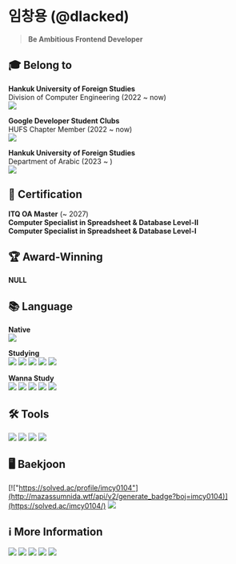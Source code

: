 # 임창용 (@dlacked)
> **Be Ambitious Frontend Developer**
## 🎓 Belong to
**Hankuk University of Foreign Studies**\
Division of Computer Engineering (2022 ~ now)\
<a href="https://computer.hufs.ac.kr/ces/index.do" target='_blank'><img src="https://img.shields.io/badge/Link-002d56?style=flat-square&logo=HUFS&logoColor=white"/></a>

**Google Developer Student Clubs**\
HUFS Chapter Member (2022 ~ now)\
<a href="https://gdsc.community.dev/hankuk-university-of-foreign-studies/" target='_blank'><img src="https://img.shields.io/badge/Link-4285f4?style=flat-square&logo=Google&logoColor=white"/></a>

**Hankuk University of Foreign Studies**\
Department of Arabic (2023 ~ )\
<a href="https://arab.hufs.ac.kr/" target='_blank'><img src="https://img.shields.io/badge/Link-8d704f?style=flat-square&logo=HUFS&logoColor=white"/></a>

## 🪪 Certification
**ITQ OA Master** (~ 2027)\
**Computer Specialist in Spreadsheet & Database Level-Ⅱ**\
**Computer Specialist in Spreadsheet & Database Level-Ⅰ**

## 🏆 Award-Winning
**NULL**

## 📚 Language
**Native**\
<img src="https://img.shields.io/badge/Korean-ffffff?style=flat-square&logo=Korean&logoColor=black"/>

**Studying**\
<img src="https://img.shields.io/badge/Arduino-00979D?style=flat-square&logo=Arduino&logoColor=white"/> 
<img src="https://img.shields.io/badge/C/C++-A3B3C6?style=flat-square&logo=C&logoColor=white"/> 
<img src="https://img.shields.io/badge/English-00247d?style=flat-square&logo=English&logoColor=red"/> 
<img src="https://img.shields.io/badge/Kotlin-7F52FF?style=flat-square&logo=Kotlin&logoColor=white"/> 
<img src="https://img.shields.io/badge/Python-3766AB?style=flat-square&logo=Python&logoColor=white"/> 

**Wanna Study**\
<img src="https://img.shields.io/badge/Arabic-006c35?style=flat-square&logo=Arabic &logoColor=black"/> 
<img src="https://img.shields.io/badge/CSS3-1572B6?style=flat-square&logo=CSS3&logoColor=white"/> 
<img src="https://img.shields.io/badge/HTML5-E34F26?style=flat-square&logo=HTML5&logoColor=white"/> 
<img src="https://img.shields.io/badge/Java-007396?style=flat-square&logo=Java&logoColor=white"/> 
<img src="https://img.shields.io/badge/JavaScript-F7DF1E?style=flat-square&logo=JavaScript&logoColor=white"/>

## 🛠️ Tools
<img src="https://img.shields.io/badge/Android%20Studio-3ddc84?style=flat-square&logo=Android Studio&logoColor=white"/> <img src="https://img.shields.io/badge/Arduino%20IDE-00979D?style=flat-square&logo=Arduino&logoColor=white"/> <img src="https://img.shields.io/badge/Visual%20Studio-5c2d91?style=flat-square&logo=Visual Studio&logoColor=white"/> <img src="https://img.shields.io/badge/Visual%20Studio%20Code-007acc?style=flat-square&logo=Visual Studio Code&logoColor=white"/> 

## 🖥️ Baekjoon
[!["https://solved.ac/profile/imcy0104"](http://mazassumnida.wtf/api/v2/generate_badge?boj=imcy0104)](https://solved.ac/imcy0104/)
<a href="https://solved.ac/imcy0104/"><img src="http://mazandi.herokuapp.com/api?handle=imcy0104&theme=warm"/></a>

## ℹ️ More Information
<a href="https://www.acmicpc.net/user/imcy0104" target='_blank'><img src="https://img.shields.io/badge/Baekjoon-0077c1?style=flat-square&logo=Baekjoon&logoColor=white"/></a>
<a href="https://github.com/dlacked" target='_blank'><img src="https://hits.seeyoufarm.com/api/count/incr/badge.svg?url=https%3A%2F%2Fgithub.com%2Fdlacked&count_bg=%23000000&title_bg=%23000000&icon=github.svg&icon_color=%23E7E7E7&title=GitHub&edge_flat=false)"/></a> 
<a href="https://www.instagram.com/dlacked/" target='_blank'><img src="https://img.shields.io/badge/Instagram-e4405f?style=flat-square&logo=Instagram&logoColor=white"/></a> 
<a href="https://open.spotify.com/user/2fz1dsg58rj212iue0f42q9wk?si=YaTvJUx4QE6o7RvjW1UdOw" target='_blank'><img src="https://img.shields.io/badge/Spotify-1db954?style=flat-square&logo=Spotify&logoColor=white"/></a> 
<a href="https://velog.io/@imcy0104" target='_blank'><img src="https://img.shields.io/badge/Velog-20c997?style=flat-square&logo=Velog&logoColor=white"/></a>
